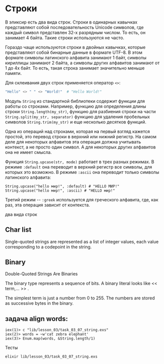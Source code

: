 # Строки

В эликсир есть два вида строк. Строки в одинарных кавычках представляют собой последовательность Unicode символов, где каждый символ представлен 32-х разрядным числом. То есть, он занимает 4 байта. Такие строки используются не часто.

Гораздо чаще используются строки в двойных кавычках, которые представляют собой бинарные данные в формате UTF-8. В этом формате символы латинского алфавита занимают 1 байт, символы кириллицы занимают 2 байта, а символы других алфавитов занимают от 1 до 4х байт. То есть, такая строка занимает значительно меньше памяти.

Для склеивания двух строк применяется оператор `<>`:

```elixir
"Hello" <> " " <> "World!"  # "Hello World!"
```

Модуль `String` из стандартной библиотеки содержит функции для работы со строками. Например, функцию для определения длины строки `String.length(my_str)`, функцию для разбиения строки на части `String.split(my_str, separator)` функцию для удаления пробельных символов `String.trim(my_str)` и еще несколько десятков функций.

Одна из операций над строками, которая на первый взгляд кажется простой, это перевод строки в верхний или нижний регистр. На самом деле для некоторых алфавитов эта операция должна учитывать контекст, а не просто один символ. А для некоторых других алфавитов она не имеет смысла.

Функция `String.upcase(str, mode)` работает в трех разных режимах. В режиме `:default` она переводит в верхний регистр все символы, для которых это возможно. В режиме `:ascii` она переводит только символы латинского алфавита:

```
String.upcase("hello мир!", :default) # "HELLO МИР!"
String.upcase("hello мир!", :ascii) # "HELLO мир!"
```

Третий режим -- `:greek` используется для греческого алфавита, где, как раз, эта операция зависит от контекста.


два вида строк


## Char list

Single-quoted strings are represented as a list of integer values,
each value corresponding to a codepoint in the string.

## Binary

Double-Quoted Strings Are Binaries

The binary type represents a sequence of bits.
A binary literal looks like << term,... >> .

The simplest term is just a number from 0 to 255.
The numbers are stored as successive bytes in the binary.


## задача align words:
```
iex(1)> c "lib/lesson_03/task_03_07_string.exs"
iex(2)> words = ~w'cat zebra elephant'
iex(3)> Enum.map(words, &String.length/1)
```

Тесты
```
elixir lib/lesson_03/task_03_07_string.exs
```
